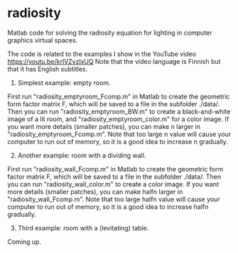 # radiosity
Matlab code for solving the radiosity equation for lighting in computer graphics virtual spaces. 

The code is related to the examples I show in the YouTube video https://youtu.be/krIVZvzlxUQ Note that the video language is Finnish but that it has English subtitles. 

1. Simplest example: empty room. 

First run "radiosity_emptyroom_Fcomp.m" in Matlab to create the geometric form factor matrix F, which will be saved to a file in the subfolder ./data/. Then you can run "radiosity_emptyroom_BW.m" to create a black-and-white image of a lit room, and "radiosity_emptyroom_color.m" for a color image. If you want more details (smaller patches), you can make n larger in "radiosity_emptyroom_Fcomp.m". Note that too large n value will cause your computer to run out of memory, so it is a good idea to increase n gradually. 

2. Another example: room with a dividing wall. 

First run "radiosity_wall_Fcomp.m" in Matlab to create the geometric form factor matrix F, which will be saved to a file in the subfolder ./data/. Then you can run "radiosity_wall_color.m" to create a color image. If you want more details (smaller patches), you can make halfn larger in "radiosity_wall_Fcomp.m". Note that too large halfn value will cause your computer to run out of memory, so it is a good idea to increase halfn gradually. 

3. Third example: room with a (levitating) table. 

Coming up.
